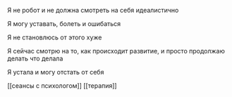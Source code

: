 
Я не робот и не должна смотреть на себя идеалистично 

Я могу уставать, болеть и ошибаться

Я не становлюсь от этого хуже

Я сейчас смотрю на то, как происходит развитие, и просто продолжаю делать что делала

Я устала и могу отстать от себя

[[сеансы с психологом]] [[терапия]]
